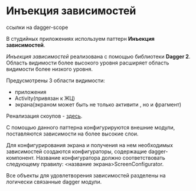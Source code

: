 #  Инъекция зависимостей
ссылки на dagger-scope

В студийных приложениях используем паттерн **Инъекция зависимостей**.

*Инъекция зависимостей* реализована с помощью библиотеки **Dagger 2**.
Область видимости более высокого уровня расширяет область видимости более низкого уровня.

Предусмотрены 3 области видимости:
- приложения
- Activity(привязан к ЖЦ)
- экрана(экраном может быть не только активити , но и фрагмент)

Ренализация скоупов - [здесь](../../dagger-scope/README.md).

С помощью данного паттерна конфигурируются внешние модули,
поставляются зависимости на более высокие слои.

Для конфигурирования экрана и получения на нем необходимых зависимостей создаются конфигураторы,
содержащие dagger-компонент.
Название конфигуратора должно соответствовать следующему правилу: <название экрана>ScreenConfigurator.

Все объекты для удовлетворения зависимостей разделены на логически связанные dagger модули.
